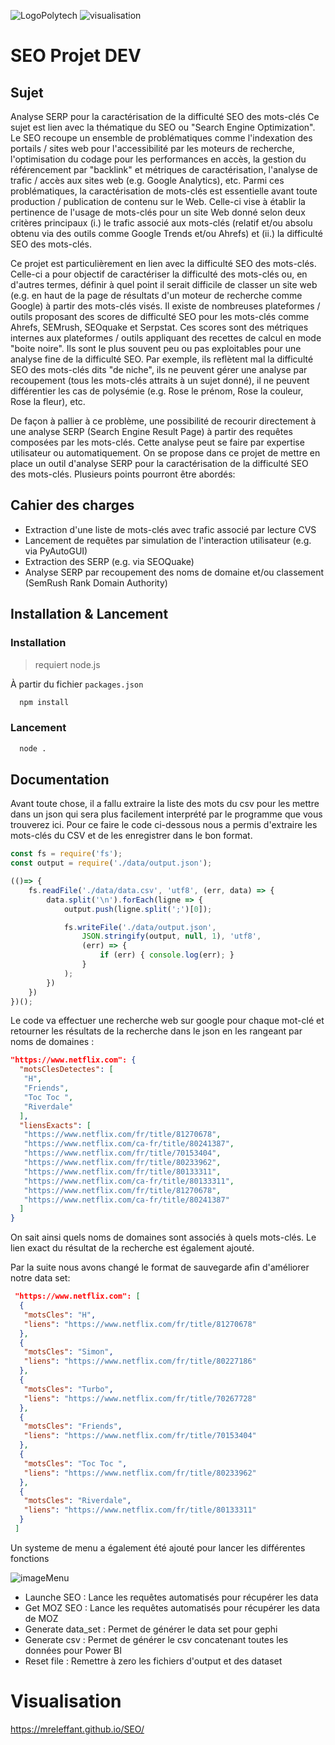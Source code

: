 
![LogoPolytech](https://www.polytech-reseau.org/wp-content/uploads/2021/03/cropped-logo_reseau_Polytech.png)
![visualisation](https://cdn.discordapp.com/attachments/703622076363309098/1038506423254012075/Untitled.png)


# SEO Projet DEV
## Sujet
Analyse SERP pour la caractérisation de la difficulté SEO des mots-clés
Ce sujet est lien avec la thématique du SEO ou "Search Engine Optimization". Le SEO recoupe un ensemble de problématiques comme l'indexation des portails / sites web pour l'accessibilité par les moteurs de recherche, l'optimisation du codage pour les performances en accès, la gestion du référencement par "backlink" et métriques de caractérisation, l'analyse de trafic / accès aux sites web (e.g. Google Analytics), etc. Parmi ces problématiques, la caractérisation de mots-clés est essentielle avant toute production / publication de contenu sur le Web. Celle-ci vise à établir la pertinence de l'usage de mots-clés pour un site Web donné selon deux critères principaux (i.) le trafic associé aux mots-clés (relatif et/ou absolu obtenu via des outils comme Google Trends et/ou Ahrefs) et (ii.) la difficulté SEO des mots-clés.

Ce projet est  particulièrement en lien avec la difficulté SEO des mots-clés. Celle-ci a pour objectif de caractériser la difficulté des mots-clés ou, en d'autres termes, définir à quel point il serait difficile de classer un site web (e.g. en haut de la page de résultats d'un moteur de recherche comme Google) à partir des mots-clés visés. Il existe de nombreuses plateformes / outils proposant des scores de difficulté SEO pour les mots-clés comme Ahrefs,  SEMrush, SEOquake et Serpstat. Ces scores sont des métriques internes aux plateformes / outils appliquant des recettes de calcul en mode "boite noire". Ils sont le plus souvent peu ou pas exploitables pour une analyse fine de la difficulté SEO. Par exemple, ils reflètent mal la difficulté SEO des mots-clés dits "de niche", ils ne peuvent gérer une analyse par recoupement (tous les mots-clés attraits à un sujet donné), il ne peuvent différentier les cas de polysémie (e.g. Rose le prénom, Rose la couleur, Rose la fleur), etc.

De façon à pallier à ce problème, une possibilité de recourir directement à une analyse SERP (Search Engine Result Page) à partir des requêtes composées par les mots-clés. Cette analyse peut se faire par expertise utilisateur ou automatiquement. On se propose dans ce projet de mettre en place un outil d'analyse SERP pour la caractérisation de la difficulté SEO des mots-clés. Plusieurs points pourront être abordés:

## Cahier des charges
- 	Extraction d'une liste de mots-clés avec trafic associé par lecture CVS
-	Lancement de requêtes par simulation de l'interaction utilisateur (e.g. via PyAutoGUI)
-	Extraction des SERP (e.g. via SEOQuake)
-	Analyse SERP par recoupement des noms de domaine et/ou classement (SemRush Rank Domain Authority)

## Installation & Lancement

### Installation
> requiert node.js

À partir du fichier `packages.json`
```bash
  npm install
```

### Lancement
```bash
  node .
```
## Documentation

Avant toute chose, il a fallu extraire la liste des mots du csv pour les mettre dans un json qui sera plus facilement interprété par le programme que vous trouverez ici. Pour ce faire le code ci-dessous nous a permis d'extraire les mots-clés du CSV et de les enregistrer dans le bon format.
```js
const fs = require('fs');
const output = require('./data/output.json');

(()=> {
    fs.readFile('./data/data.csv', 'utf8', (err, data) => {
        data.split('\n').forEach(ligne => {
            output.push(ligne.split(';')[0]);

            fs.writeFile('./data/output.json',
                JSON.stringify(output, null, 1), 'utf8',
                (err) => {
                    if (err) { console.log(err); }
                }
            );
        })
    })
})();
```


Le code va effectuer une recherche web sur google pour chaque mot-clé et retourner les résultats de la recherche dans le json en les rangeant par noms de domaines :
```json
"https://www.netflix.com": {
  "motsClesDetectes": [
   "H",
   "Friends",
   "Toc Toc ",
   "Riverdale"
  ],
  "liensExacts": [
   "https://www.netflix.com/fr/title/81270678",
   "https://www.netflix.com/ca-fr/title/80241387",
   "https://www.netflix.com/fr/title/70153404",
   "https://www.netflix.com/fr/title/80233962",
   "https://www.netflix.com/fr/title/80133311",
   "https://www.netflix.com/ca-fr/title/80133311",
   "https://www.netflix.com/fr/title/81270678",
   "https://www.netflix.com/ca-fr/title/80241387"
  ]
}
```
On sait ainsi quels noms de domaines sont associés à quels mots-clés.
Le lien exact du résultat de la recherche est également ajouté.


Par la suite nous avons changé le format de sauvegarde afin d'améliorer notre data set:
```json
 "https://www.netflix.com": [
  {
   "motsCles": "H",
   "liens": "https://www.netflix.com/fr/title/81270678"
  },
  {
   "motsCles": "Simon",
   "liens": "https://www.netflix.com/fr/title/80227186"
  },
  {
   "motsCles": "Turbo",
   "liens": "https://www.netflix.com/fr/title/70267728"
  },
  {
   "motsCles": "Friends",
   "liens": "https://www.netflix.com/fr/title/70153404"
  },
  {
   "motsCles": "Toc Toc ",
   "liens": "https://www.netflix.com/fr/title/80233962"
  },
  {
   "motsCles": "Riverdale",
   "liens": "https://www.netflix.com/fr/title/80133311"
  }
 ]
```

Un systeme de menu a également été ajouté pour lancer les différentes fonctions

![imageMenu](https://cdn.discordapp.com/attachments/1046446625146540063/1091284707922157669/image.png)

- Launche SEO : 
    Lance les requêtes automatisés pour récupérer les data
- Get MOZ SEO :
    Lance les requêtes automatisés pour récupérer les data de MOZ
- Generate data_set :
    Permet de générer le data set pour gephi
- Generate csv : 
    Permet de générer le csv concatenant toutes les données pour Power BI
- Reset file :
    Remettre à zero les fichiers d'output et des dataset

# Visualisation
https://mreleffant.github.io/SEO/

